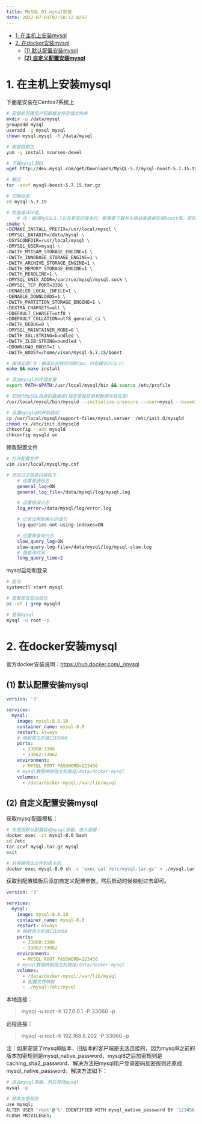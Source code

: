 ```yaml
---
title: MySQL 01.mysql安装
date: 2022-07-01T07:50:12.829Z
---
```

- [1. 在主机上安装mysql](#1-在主机上安装mysql)
- [2. 在docker安装mysql](#2-在docker安装mysql)
  - [(1) 默认配置安装mysql](#1-默认配置安装mysql)
  - [**(2) 自定义配置安装mysql**](#2-自定义配置安装mysql)

# 1. 在主机上安装mysql

下面是安装在Centos7系统上

```bash
# 安装前创建用户和数据文件存储文件夹
mkdir -p /data/mysql
groupadd mysql
useradd -g mysql mysql
chown mysql.mysql -R /data/mysql

# 安装依赖包
yum -y install ncurses-devel

# 下载mysql源码
wget http://dev.mysql.com/get/Downloads/MySQL-5.7/mysql-boost-5.7.15.tar.gz

# 解压
tar -zxvf mysql-boost-5.7.15.tar.gz

# 切换目录
cd mysql-5.7.15

# 检查编译环境，
    # 注：编译MySQL5.7以及更高的版本时，都需要下载并引用或者直接安装boost库，否则在执行cmake命令时会报如下错误，在下载mysql源码时最好下载带有boost库的版本。解决办法：在cmake命令后面添加参数-DDOWNLOAD_BOOST=1 -DWITH_BOOST=Boost库路径
cmake \
-DCMAKE_INSTALL_PREFIX=/usr/local/mysql \
-DMYSQL_DATADIR=/data/mysql \
-DSYSCONFDIR=/usr/local/mysql \
-DMYSQL_USER=mysql \
-DWITH_MYISAM_STORAGE_ENGINE=1 \
-DWITH_INNOBASE_STORAGE_ENGINE=1 \
-DWITH_ARCHIVE_STORAGE_ENGINE=1 \
-DWITH_MEMORY_STORAGE_ENGINE=1 \
-DWITH_READLINE=1 \
-DMYSQL_UNIX_ADDR=/var/run/mysql/mysql.sock \
-DMYSQL_TCP_PORT=3306 \
-DENABLED_LOCAL_INFILE=1 \
-DENABLE_DOWNLOADS=1 \
-DWITH_PARTITION_STORAGE_ENGINE=1 \
-DEXTRA_CHARSETS=all \
-DDEFAULT_CHARSET=utf8 \
-DDEFAULT_COLLATION=utf8_general_ci \
-DWITH_DEBUG=0 \
-DMYSQL_MAINTAINER_MODE=0 \
-DWITH_SSL:STRING=bundled \
-DWITH_ZLIB:STRING=bundled \
-DDOWNLOAD_BOOST=1 \
-DWITH_BOOST=/home/vison/mysql-5.7.15/boost

# 编译安装(注：编译比较耗时间和cpu，内存建议2G以上)
make && make install

# 添加mysql的环境变量
export PATH=$PATH:/usr/local/mysql/bin && source /etc/profile

# 初始化MySQL自身的数据库(指定安装目录和数据存放目录)
/usr/local/mysql/bin/mysqld --initialize-insecure --user=mysql --basedir=/usr/local/mysql --datadir=/data/mysql

# 设置mysqld的开机启动
cp /usr/local/mysql/support-files/mysql.server  /etc/init.d/mysqld
chmod +x /etc/init.d/mysqld
chkconfig --add mysqld
chkconfig mysqld on
```

修改配置文件

```bash
# 打开配置文件
vim /usr/local/mysql/my.cnf

# 添加日志信息内容如下：
    # 设置普通日志
    general_log=ON
    general_log_file=/data/mysql/log/mysql.log

    # 设置错误日志
    log_error=/data/mysql/log/error.log

    # 记录没用到索引的语句
    log-queries-not-using-indexes=ON

    # 设置慢查询日志
    slow_query_log=ON
    slow-query-log-file=/data/mysql/log/mysql-slow.log
    # 慢查询时间
    long_query_time=2
```

mysql启动和登录

```bash
# 启动
systemctl start mysql

# 查看是否启动成功
ps -ef | grep mysqld

# 登录mysql
mysql -u root -p
```

# 2. 在docker安装mysql

官方docker安装说明：https://hub.docker.com/_/mysql

## (1) 默认配置安装mysql

```yaml
version: '3'

services:
  mysql:
    image: mysql:8.0.18
    container_name: mysql-8.0
    restart: always
    # 映射宿主机端口33060
    ports:
      - 33060:3306
      - 33062:33062
    environment:
      - MYSQL_ROOT_PASSWORD=123456
    # mysql数据映射宿主机路径/data/docker-mysql
    volumes:
      - /data/docker-mysql:/var/lib/mysql
```

## **(2) 自定义配置安装mysql**

获取mysql配置模板：

```bash
# 先使用默认配置启动mysql容器，进入容器：
docker exec -it mysql-8.0 bash
cd /etc
tar zcvf mysql.tar.gz mysql
exit

# 从容器导出文件到宿主机
docker exec mysql-8.0 sh -c 'exec cat /etc/mysql.tar.gz' > ./mysql.tar.gz
```

获取到配置模板后添加自定义配置参数，然后启动时候映射过去即可。

```yaml
version: '3'

services:
  mysql:
    image: mysql:8.0.18
    container_name: mysql-8.0
    restart: always
    # 映射宿主机端口33060
    ports:
      - 33060:3306
      - 33062:33062
    environment:
      - MYSQL_ROOT_PASSWORD=123456
    # mysql数据映射宿主机路径/data/docker-mysql
    volumes:
      - /data/docker-mysql:/var/lib/mysql
      # 配置文件映射
      - ./mysql:/etc/mysql
```

本地连接：

> mysql -u root -h 127.0.0.1 -P 33060 -p

远程连接：

> mysql -u root -h 192.168.8.202 -P 33060 -p



注：如果安装了mysql8版本，旧版本的客户端是无法连接的，因为mysql8之前的版本加密规则是mysql_native_password，mysql8之后加密规则是caching_sha2_password，解决方法把mysql用户登录密码加密规则还原成mysql_native_password，解决方法如下：

```bash
# 进去mysql容器，然后登陆mysql
mysql -p

# 修改加密规则
use mysql;
ALTER USER 'root'@'%' IDENTIFIED WITH mysql_native_password BY '123456';
FLUSH PRIVILEGES;
```